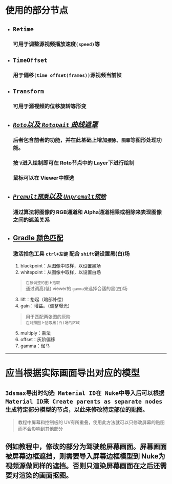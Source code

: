 # 使用的部分节点
  * ## `Retime`
    ### 可用于调整源视频播放速度`(speed)`等

  * ## `TimeOffset`
    ### 用于偏移`(time offset(frames))`源视频当前帧

  * ## `Transform`
    ### 可用于源视频的位移旋转等形变

  * ## [***`Roto`以及 `Rotopait` 曲线遮罩***](https://www.newvfx.com/forums/topic/58524)
    ### 后者包含前者的功能，并在此基础上增加`擦除`、`图章`等图形处理功能。
    ### 按 `V`进入绘制即可在 Roto节点中的 Layer下进行绘制
    ### 鼠标可以在 Viewer中框选

  * ## [***`Premult预乘`以及 `Unpremult预除`***](https://www.sohu.com/a/341341625_100075375)
    ### 通过算法将图像的 RGB通道和 Alpha通道相乘或相除来表现图像之间的遮盖关系

  * ## [Gradle 颜色匹配](http://blog.sina.com.cn/s/blog_6c7e430101012f2u.html)
    ### 激活拾色工具 `ctrl+左键` 配合 `shift`键设置黑(白)场</br>
    1. blackpoint：从图像中取样，以设置黑场
    2. whitepoint：从图像中取样，以设置白场
    > `在被调整的图上拾取`</br>
    > 通过调高(低) viewer的 `gamma`来选择合适的黑(白)场
    3. lift：抬起（暗部补偿）
    4. gain：增益。（调整曝光）
    > 用于匹配两张图的灰阶</br>
    > `在对照图上拾取黑(白)场的区域`</br>
    >
    5. multiply：乘法
    6. offset：灰阶偏移
    7. gamma：伽马

  ---

  # 应当根据实际画面导出对应的模型
  ## `3dsmax导出时勾选 Material ID在 Nuke中导入后可以根据 Material ID来 Create parents as separate nodes生成特定部分模型的节点，以此来修改特定部位的贴图。`
  > 教程中屏幕和控制板的 UV有所重叠，使用此方法就可以只修改屏幕的贴图而不会影响到其他部分

  ## 例如教程中，修改的部分为驾驶舱屏幕画面。屏幕画面被屏幕边框遮挡，则需要导入屏幕边框模型到 Nuke为视频源做同样的遮挡。否则只渲染屏幕画面在之后还需要对渲染的画面抠图。
